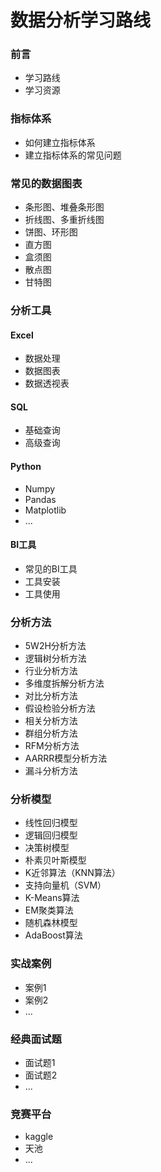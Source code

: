 # 数据分析学习路线

### 前言

- 学习路线
- 学习资源

### 指标体系

- 如何建立指标体系
- 建立指标体系的常见问题

### 常见的数据图表

- 条形图、堆叠条形图
- 折线图、多重折线图
- 饼图、环形图
- 直方图
- 盒须图
- 散点图
- 甘特图

### 分析工具

#### Excel

- 数据处理
- 数据图表
- 数据透视表

#### SQL

- 基础查询
- 高级查询

#### Python

- Numpy
- Pandas
- Matplotlib
- ...

#### BI工具

- 常见的BI工具
- 工具安装
- 工具使用

### 分析方法

- 5W2H分析方法
- 逻辑树分析方法
- 行业分析方法
- 多维度拆解分析方法
- 对比分析方法
- 假设检验分析方法
- 相关分析方法
- 群组分析方法
- RFM分析方法
- AARRR模型分析方法
- 漏斗分析方法

### 分析模型

- 线性回归模型
- 逻辑回归模型
- 决策树模型
- 朴素贝叶斯模型
- K近邻算法（KNN算法）
- 支持向量机（SVM）
- K-Means算法
- EM聚类算法
- 随机森林模型
- AdaBoost算法

### 实战案例

- 案例1
- 案例2
- ...

### 经典面试题

- 面试题1
- 面试题2
- ...

### 竞赛平台

- kaggle
- 天池
- ...